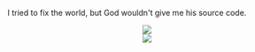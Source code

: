 <!-- ### Hey there, I'm James! 👋 -->

<!--
    **jwds1178/jwds1178** is a ✨ _special_ ✨ repository because its `README.md` (this file) appears on your GitHub profile.

    Here are some ideas to get you started:

    - 🔭 I’m currently working on ...
    - 🌱 I’m currently learning ...
    - 👯 I’m looking to collaborate on ...
    - 🤔 I’m looking for help with ...
    - 💬 Ask me about ...
    - 📫 How to reach me: ...
    - 😄 Pronouns: ...
    - ⚡ Fun fact: ...
-->

<p>
    I tried to fix the world, but God wouldn't give me his source code.
</p>

<p align="center">
    <img border="0" src="https://github-readme-stats.vercel.app/api?count_private=true&include_all_commits=true&show_icons=true&theme=github_dark&username=jwds1178" /><br />
    <img border="0" src="https://github-readme-stats.vercel.app/api/top-langs/?langs_count=10&layout=compact&theme=github_dark&username=jwds1178" />
</p>